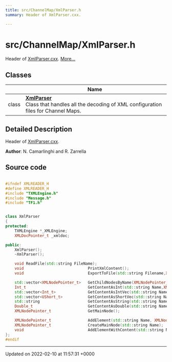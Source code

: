 ```yaml
---
title: src/ChannelMap/XmlParser.h
summary: Header of XmlParser.cxx. 

---
```


# src/ChannelMap/XmlParser.h

Header of [XmlParser.cxx](/Files/XmlParser_8cxx.md#file-xmlparser.cxx).  [More...](#detailed-description)

## Classes

|                | Name           |
| -------------- | -------------- |
| class | **[XmlParser](/Classes/classXmlParser.md)** <br>Class that handles all the decoding of XML configuration files for Channel Maps.  |

## Detailed Description

Header of [XmlParser.cxx](/Files/XmlParser_8cxx.md#file-xmlparser.cxx). 

**Author**: N. Camarlinghi and R. Zarrella 



## Source code

```cpp

#ifndef XMLREADER_H
#define XMLREADER_H
#include "TXMLEngine.h"
#include "Message.h"
#include "TF1.h"


class XmlParser
{
protected:
    TXMLEngine *_XMLEngine;     
    XMLDocPointer_t _xmldoc;    

public:
    XmlParser();
    ~XmlParser();

    void ReadFile(std::string FileName);
    void                            PrintXmlContent();
    void                            ExportToFile(std::string Filename,XMLDocPointer_t mainnode);

    std::vector<XMLNodePointer_t>   GetChildNodesByName(XMLNodePointer_t StartingNode, std::string NodeName);
    Int_t                           GetContentAsInt(std::string Name,XMLNodePointer_t Node);
    std::vector<Int_t>              GetContentAsIntVec(std::string Name,XMLNodePointer_t Node);
    std::vector<UShort_t>           GetContentAsShortVec(std::string Name,XMLNodePointer_t Node);
    std::string                     GetContentAsString(std::string Name,XMLNodePointer_t Node);
    Double_t                        GetContentAsDouble(std::string Name,XMLNodePointer_t Node);
    XMLNodePointer_t                GetMainNode();

    XMLNodePointer_t                AddElement(std::string Name, XMLNodePointer_t ParentNode);
    XMLNodePointer_t                CreateMainNode(std::string Name);
    void                            AddElementWithContent(std::string Name, XMLNodePointer_t ParentNode, std::string Value);
};
#endif
```


-------------------------------

Updated on 2022-02-10 at 11:57:31 +0000
